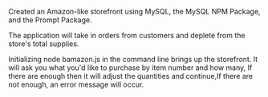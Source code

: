 Created an Amazon-like storefront using MySQL, the MySQL NPM Package, and the Prompt Package.

The application will take in orders from customers and deplete from the store's total supplies.

Initializing node bamazon.js in the command line brings up the storefront. It will ask you what you'd like to purchase by item number and how many, If there are enough then it will adjust the quantities and continue,If there are not enough, an error message will occur.


